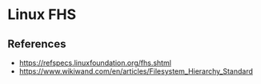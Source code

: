 # Linux FHS

## References

- https://refspecs.linuxfoundation.org/fhs.shtml
- https://www.wikiwand.com/en/articles/Filesystem_Hierarchy_Standard
